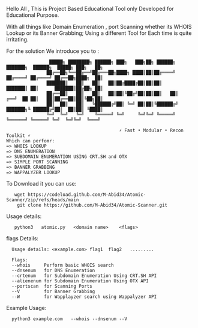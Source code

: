 Hello All ,   This is Project Based Educational Tool only Developed for Educational Purpose.



With all things like Domain Enumeration , port Scanning whether its  WHOIS Lookup or its Banner Grabbing; Using a different Tool for Each time is quite irritating.

For the solution We introduce you to :

                    █████╗ ████████╗ ██████╗ ███╗   ███╗██╗ ██████╗     ███████╗  ██████╗  █████╗ ███╗   ██╗
                   ██╔══██╗╚══██╔══╝██╔═══██╗████╗ ████║██║██╔════╝     ██╔════╝ ██╔════╝ ██╔══██╗████╗  ██║
                   ███████║   ██║   ██║   ██║██╔████╔██║██║██║          ███████║ ██║      ███████║██╔██╗ ██║
                   ██╔══██║   ██║   ██║   ██║██║╚██╔╝██║██║██║   ██║    ╔══╝  ██ ██║   ██║██╔══██║██║╚██╗██║
                   ██║  ██║   ██║   ╚██████╔╝██║ ╚═╝ ██║██║╚██████╔╝    ███████╗╚ ██████╔╝██║  ██║██║ ╚████║
                   ╚═╝  ╚═╝   ╚═╝    ╚═════╝ ╚═╝     ╚═╝╚═╝ ╚═════╝      ╚══════╝ ╚═════╝ ╚═╝  ╚═╝╚═╝  ╚═══╝
               
                                              ⚡ Fast • Modular • Recon Toolkit ⚡
    Which can perfomr:
    => WHOIS LOOKUP
    => DNS ENUMERATION
    => SUBDOMAIN ENUMERATION USING CRT.SH and OTX
    => SIMPLE PORT SCANNING
    => BANNER GRABBING
    => WAPPALYZER LOOKUP
                                                                                                                   
                                                                                                               
  To Download it you can use:

       wget https://codeload.github.com/M-Abid34/Atomic-Scanner/zip/refs/heads/main
        git clone https://github.com/M-Abid34/Atomic-Scanner.git
  Usage details:

       python3   atomic.py   <domain name>    <flags>

flags Details:

      Usage details: <example.com> flag1  flag2   ......... 

      Flags:  
      --whois     Perform basic WHOIS search
      --dnsenum   for DNS Enumeration
      --crtenum   for Subdomain Enumeration Using CRT.SH API
      --alienenum for Subdomain Enumeration Using OTX API
      --portscan  for Scanning Ports
      --V         for Banner Grabbing
      --W         for Wapplayzer search using Wappalyzer API
Example Usage:

      python3 example.com   --whois --dnsenum --V
